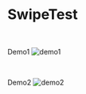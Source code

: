 # SwipeTest

<br>

Demo1
![demo1](https://user-images.githubusercontent.com/4756783/119608964-c902a200-be31-11eb-93a7-b2beae766bee.gif)



<br>

Demo2
![demo2](https://user-images.githubusercontent.com/4756783/119608976-ce5fec80-be31-11eb-8ac9-e4b2911f67e4.gif)


<br>
